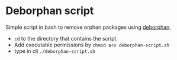 # Deborphan script

Simple script in bash to remove orphan packages using [deborphan](https://pkgs.org/download/deborphan).

* ```cd``` to the directory that contains the script.
* Add executable permissions by ```chmod a+x deborphan-script.sh```
* type in cli ```./deborphan-script.sh```
